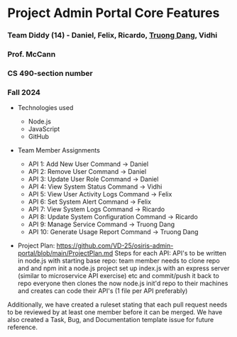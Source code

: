 # Project Admin Portal Core Features

### Team Diddy (14) - Daniel, Felix, Ricardo, [Truong Dang](https://github.com/truongd3), Vidhi
### Prof. McCann
### CS 490-section number
### Fall 2024

- Technologies used
  - Node.js
  - JavaScript
  - GitHub

- Team Member Assignments
  - API 1: Add New User Command → Daniel
  - API 2: Remove User Command → Daniel
  - API 3: Update User Role Command → Daniel
  - API 4: View System Status Command → Vidhi
  - API 5: View User Activity Logs Command → Felix
  - API 6: Set System Alert Command → Felix
  - API 7: View System Logs Command → Ricardo
  - API 8: Update System Configuration Command → Ricardo
  - API 9: Manage Service Command → Truong Dang
  - API 10: Generate Usage Report Command → Truong Dang

- Project Plan: https://github.com/VD-25/osiris-admin-portal/blob/main/ProjectPlan.md 
Steps for each API: API's to be written in node.js
with starting base repo:
team member needs to clone repo and and npm init a node.js project
set up index.js with an express server (similar to microservice API exercise) etc and commit/push it back to repo
everyone then clones the now node.js init'd repo to their machines and creates can code their API's (1 file per API preferably)

Additionally, we have created a ruleset stating that each pull request needs to be reviewed by at least one member before it can be merged. We have also created a Task, Bug, and Documentation template issue for future reference. 
